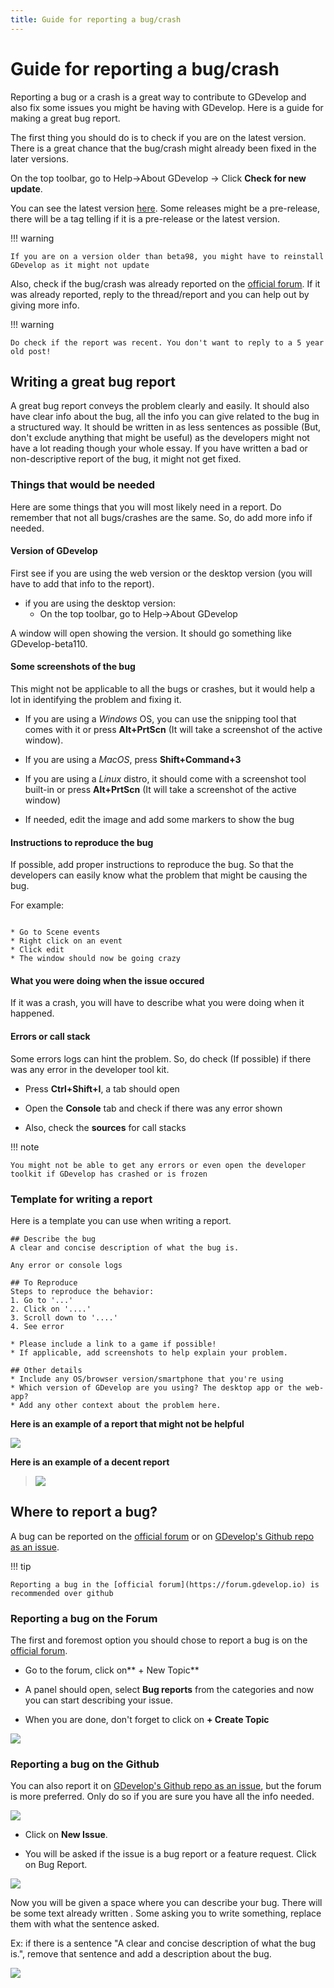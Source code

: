 ```yaml
---
title: Guide for reporting a bug/crash
---
```

# Guide for reporting a bug/crash

Reporting a bug or a crash is a great way to contribute to GDevelop and also fix some issues you might be having with GDevelop. Here is a guide for making a great bug report.

The first thing you should do is to check if you are on the latest version. There is a great chance that the bug/crash might already been fixed in the later versions.

On the top toolbar, go to Help→About GDevelop → Click **Check for new update**.

You can see the latest version [here](https://github.com/4ian/GDevelop/releases). Some releases might be a pre-release, there will be a tag telling if it is a pre-release or the latest version.

!!! warning

    If you are on a version older than beta98, you might have to reinstall GDevelop as it might not update

Also, check if the bug/crash was already reported on the [official forum](https://forum.gdevelop.io). If it was already reported, reply to the thread/report and you can help out by giving more info.

!!! warning

    Do check if the report was recent. You don't want to reply to a 5 year old post!

## Writing a great bug report

A great bug report conveys the problem clearly and easily. It should also have clear info about the bug, all the info you can give related to the bug in a structured way. It should be written in as less sentences as possible (But, don't exclude anything that might be useful) as the developers might not have a lot reading though your whole essay. If you have written a bad or non-descriptive report of the bug, it might not get fixed.

### Things that would be needed

Here are some things that you will most likely need in a report. Do remember that not all bugs/crashes are the same. So, do add more info if needed.

#### Version of GDevelop

First see if you are using the web version or the desktop version (you will have to add that info to the report).

* if you are using the desktop version:
  * On the top toolbar, go to Help→About GDevelop

A window will open showing the version. It should go something like GDevelop-beta110.

#### Some screenshots of the bug


This might not be applicable to all the bugs or crashes, but it would help a lot in identifying the problem and fixing it.

* If you are using a _Windows_ OS, you can use the snipping tool that comes with it or press **Alt+PrtScn** (It will take a
screenshot of the active window).

* If you are using a _MacOS_, press **Shift+Command+3**

* If you are using a _Linux_ distro, it should come with a screenshot tool built-in or press **Alt+PrtScn** (It will take a
screenshot of the active window)


* If needed, edit the image and add some markers to show the bug


#### Instructions to reproduce the bug

If possible, add proper instructions to reproduce the bug. So that the developers can easily know what the problem that
might be causing the bug.

For example:

```

* Go to Scene events
* Right click on an event
* Click edit
* The window should now be going crazy

```

#### What you were doing when the issue occured

If it was a crash, you will have to describe what you were doing when it happened.

#### Errors or call stack

Some errors logs can hint the problem. So, do check (If possible) if there was any error in the developer tool kit.

- Press **Ctrl+Shift+I**, a tab should open

- Open the **Console** tab and check if there was any error shown


* Also, check the **sources** for call stacks

!!! note

    You might not be able to get any errors or even open the developer toolkit if GDevelop has crashed or is frozen

### Template for writing a report

Here is a template you can use when writing a report.

```
## Describe the bug
A clear and concise description of what the bug is.

Any error or console logs

## To Reproduce
Steps to reproduce the behavior:
1. Go to '...'
2. Click on '....'
3. Scroll down to '....'
4. See error

* Please include a link to a game if possible!
* If applicable, add screenshots to help explain your problem.

## Other details
* Include any OS/browser version/smartphone that you're using
* Which version of GDevelop are you using? The desktop app or the web-app?
* Add any other context about the problem here.
```


**Here is an example of a report that might not be helpful**

![](/gdevelop5/community/exampleofbadreport.png)

**Here is an example of a decent report**

>
> ![](/gdevelop5/community/exampleofgoodreport.png)




## Where to report a bug?

A bug can be reported on the [official forum](https://forum.gdevelop.io) or on [GDevelop's Github repo as an issue](https://github.com/4ian/GDevelop/issues).

!!! tip

    Reporting a bug in the [official forum](https://forum.gdevelop.io) is recommended over github

### Reporting a bug on the Forum

The first and foremost option you should chose to report a bug is on the [official forum](https://forum.gdevelop.io).

- Go to the forum, click on** + New Topic**

- A panel should open,  select **Bug reports** from the categories and now you can start describing your issue.

- When you are done, don't forget to click on **+ Create Topic**

![](/gdevelop5/community/rg5.png)

### Reporting a bug on the Github

You can also report it on [GDevelop's Github repo as an issue](https://github.com/4ian/GDevelop/issues), but the forum is more preferred. Only do so if you are sure you have all the info needed.

![](/gdevelop5/community/rb1.png)


- Click on **New Issue**.

- You will be asked if the issue is a bug report or a feature request. Click on Bug Report.

![](/gdevelop5/community/rb2.png)

Now you will be given a space where you can describe your bug. There will be some text already written . Some asking you to write something, replace them with what the sentence asked.

Ex: if there is a sentence "A clear and concise description of what the bug is.", remove that sentence and add a description about the bug.

![](/gdevelop5/community/rg6.png)

